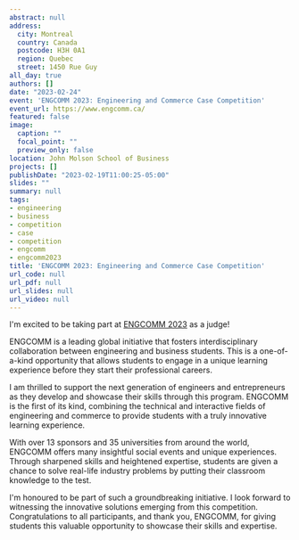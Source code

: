 ```yaml
---
abstract: null
address:
  city: Montreal
  country: Canada
  postcode: H3H 0A1
  region: Quebec
  street: 1450 Rue Guy
all_day: true
authors: []
date: "2023-02-24"
event: 'ENGCOMM 2023: Engineering and Commerce Case Competition'
event_url: https://www.engcomm.ca/
featured: false
image:
  caption: ""
  focal_point: ""
  preview_only: false
location: John Molson School of Business
projects: []
publishDate: "2023-02-19T11:00:25-05:00"
slides: ""
summary: null
tags:
- engineering
- business
- competition
- case
- competition
- engcomm
- engcomm2023
title: 'ENGCOMM 2023: Engineering and Commerce Case Competition'
url_code: null
url_pdf: null
url_slides: null
url_video: null
---
```


I'm excited to be taking part at [ENGCOMM 2023](https://www.engcomm.ca/) as a judge!

ENGCOMM is a leading global initiative that fosters interdisciplinary collaboration between engineering and business students. This is a one-of-a-kind opportunity that allows students to engage in a unique learning experience before they start their professional careers.

I am thrilled to support the next generation of engineers and entrepreneurs as they develop and showcase their skills through this program. ENGCOMM is the first of its kind, combining the technical and interactive fields of engineering and commerce to provide students with a truly innovative learning experience.

With over 13 sponsors and 35 universities from around the world, ENGCOMM offers many insightful social events and unique experiences. Through sharpened skills and heightened expertise, students are given a chance to solve real-life industry problems by putting their classroom knowledge to the test.

I'm honoured to be part of such a groundbreaking initiative. I look forward to witnessing the innovative solutions emerging from this competition. Congratulations to all participants, and thank you, ENGCOMM, for giving students this valuable opportunity to showcase their skills and expertise.
